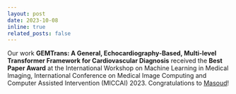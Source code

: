 ```yaml
---
layout: post
date: 2023-10-08
inline: true
related_posts: false
---
```


Our work **GEMTrans: A General, Echocardiography-Based, Multi-level Transformer Framework for Cardiovascular Diagnosis** received the **Best Paper Award** at the International Workshop on Machine Learning in Medical Imaging, International Conference on Medical Image Computing and Computer Assisted Intervention (MICCAI) 2023.
Congratulations to [Masoud](https://www.masoudmokhtari.com/)!